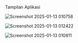 Tampilan Aplikasi

![Screenshot 2025-01-13 010758](https://github.com/user-attachments/assets/9024eed6-a382-41d6-b326-4215382be590)

![Screenshot 2025-01-13 012422](https://github.com/user-attachments/assets/00045ef6-6228-4595-890d-0f0c8e906388)

![Screenshot 2025-01-13 010811](https://github.com/user-attachments/assets/c190c5fc-cae3-4bfb-bb09-fe71395dcf01)
